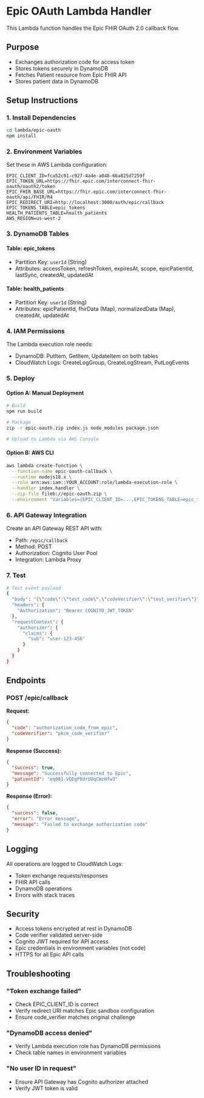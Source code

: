 # Epic OAuth Lambda Handler

This Lambda function handles the Epic FHIR OAuth 2.0 callback flow.

## Purpose
- Exchanges authorization code for access token
- Stores tokens securely in DynamoDB
- Fetches Patient resource from Epic FHIR API
- Stores patient data in DynamoDB

## Setup Instructions

### 1. Install Dependencies
```bash
cd lambda/epic-oauth
npm install
```

### 2. Environment Variables
Set these in AWS Lambda configuration:

```
EPIC_CLIENT_ID=fca52c91-c927-4a4e-a048-66a825d7259f
EPIC_TOKEN_URL=https://fhir.epic.com/interconnect-fhir-oauth/oauth2/token
EPIC_FHIR_BASE_URL=https://fhir.epic.com/interconnect-fhir-oauth/api/FHIR/R4
EPIC_REDIRECT_URI=http://localhost:3000/auth/epic/callback
EPIC_TOKENS_TABLE=epic_tokens
HEALTH_PATIENTS_TABLE=health_patients
AWS_REGION=us-west-2
```

### 3. DynamoDB Tables

#### Table: epic_tokens
- Partition Key: `userId` (String)
- Attributes: accessToken, refreshToken, expiresAt, scope, epicPatientId, lastSync, createdAt, updatedAt

#### Table: health_patients
- Partition Key: `userId` (String)
- Attributes: epicPatientId, fhirData (Map), normalizedData (Map), createdAt, updatedAt

### 4. IAM Permissions

The Lambda execution role needs:
- DynamoDB: PutItem, GetItem, UpdateItem on both tables
- CloudWatch Logs: CreateLogGroup, CreateLogStream, PutLogEvents

### 5. Deploy

#### Option A: Manual Deployment
```bash
# Build
npm run build

# Package
zip -r epic-oauth.zip index.js node_modules package.json

# Upload to Lambda via AWS Console
```

#### Option B: AWS CLI
```bash
aws lambda create-function \
  --function-name epic-oauth-callback \
  --runtime nodejs18.x \
  --role arn:aws:iam::YOUR_ACCOUNT:role/lambda-execution-role \
  --handler index.handler \
  --zip-file fileb://epic-oauth.zip \
  --environment "Variables={EPIC_CLIENT_ID=...,EPIC_TOKENS_TABLE=epic_tokens,...}"
```

### 6. API Gateway Integration

Create an API Gateway REST API with:
- Path: `/epic/callback`
- Method: POST
- Authorization: Cognito User Pool
- Integration: Lambda Proxy

### 7. Test

```bash
# Test event payload
{
  "body": "{\"code\":\"test_code\",\"codeVerifier\":\"test_verifier\"}",
  "headers": {
    "Authorization": "Bearer COGNITO_JWT_TOKEN"
  },
  "requestContext": {
    "authorizer": {
      "claims": {
        "sub": "user-123-456"
      }
    }
  }
}
```

## Endpoints

### POST /epic/callback
**Request:**
```json
{
  "code": "authorization_code_from_epic",
  "codeVerifier": "pkce_code_verifier"
}
```

**Response (Success):**
```json
{
  "success": true,
  "message": "Successfully connected to Epic",
  "patientId": "eq081-VQEgP8drUUqCWzHfw3"
}
```

**Response (Error):**
```json
{
  "success": false,
  "error": "Error message",
  "message": "Failed to exchange authorization code"
}
```

## Logging

All operations are logged to CloudWatch Logs:
- Token exchange requests/responses
- FHIR API calls
- DynamoDB operations
- Errors with stack traces

## Security

- Access tokens encrypted at rest in DynamoDB
- Code verifier validated server-side
- Cognito JWT required for API access
- Epic credentials in environment variables (not code)
- HTTPS for all Epic API calls

## Troubleshooting

### "Token exchange failed"
- Check EPIC_CLIENT_ID is correct
- Verify redirect URI matches Epic sandbox configuration
- Ensure code_verifier matches original challenge

### "DynamoDB access denied"
- Verify Lambda execution role has DynamoDB permissions
- Check table names in environment variables

### "No user ID in request"
- Ensure API Gateway has Cognito authorizer attached
- Verify JWT token is valid
